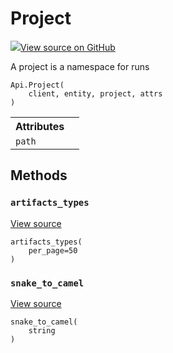 # Project

<!-- Insert buttons and diff -->


[![](https://www.tensorflow.org/images/GitHub-Mark-32px.png)View source on GitHub](https://www.github.com/wandb/client/tree/master/wandb/apis/public.py#L684-L702)




A project is a namespace for runs

<pre class="devsite-click-to-copy prettyprint lang-py tfo-signature-link">
<code>Api.Project(
    client, entity, project, attrs
)
</code></pre>



<!-- Placeholder for "Used in" -->




<!-- Tabular view -->
<table>
<tr><th>Attributes</th></tr>

<tr>
<td>
<code>path</code>
</td>
<td>

</td>
</tr>
</table>



## Methods

<h3 id="artifacts_types"><code>artifacts_types</code></h3>

<a target="_blank" href="https://www.github.com/wandb/client/tree/master/wandb/apis/public.py#L700-L702">View source</a>

<pre class="devsite-click-to-copy prettyprint lang-py tfo-signature-link">
<code>artifacts_types(
    per_page=50
)
</code></pre>




<h3 id="snake_to_camel"><code>snake_to_camel</code></h3>

<a target="_blank" href="https://www.github.com/wandb/client/tree/master/wandb/apis/public.py#L528-L530">View source</a>

<pre class="devsite-click-to-copy prettyprint lang-py tfo-signature-link">
<code>snake_to_camel(
    string
)
</code></pre>






